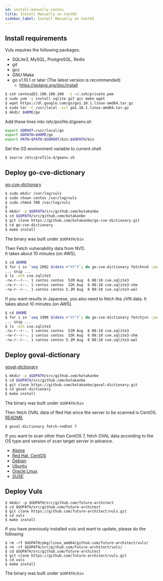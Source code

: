 ```yaml
---
id: install-manually-centos
title: Install Manually on CentOS
sidebar_label: Install Manually on CentOS
---
```


## Install requirements

Vuls requires the following packages.

- SQLite3, MySQL, PostgreSQL, Redis
- git
- gcc
- GNU Make
- go v1.10.1 or later (The latest version is recommended)
    - https://golang.org/doc/install

```bash
$ ssh centos@52.100.100.100  -i ~/.ssh/private.pem
$ sudo yum -y install sqlite git gcc make wget
$ wget https://dl.google.com/go/go1.10.1.linux-amd64.tar.gz
$ sudo tar -C /usr/local -xzf go1.10.1.linux-amd64.tar.gz
$ mkdir $HOME/go
```
Add these lines into /etc/profile.d/goenv.sh

```bash
export GOROOT=/usr/local/go
export GOPATH=$HOME/go
export PATH=$PATH:$GOROOT/bin:$GOPATH/bin
```

Set the OS environment variable to current shell
```bash
$ source /etc/profile.d/goenv.sh
```
## Deploy go-cve-dictionary

[go-cve-dictionary](https://github.com/kotakanbe/go-cve-dictionary)

```bash
$ sudo mkdir /var/log/vuls
$ sudo chown centos /var/log/vuls
$ sudo chmod 700 /var/log/vuls
$
$ mkdir -p $GOPATH/src/github.com/kotakanbe
$ cd $GOPATH/src/github.com/kotakanbe
$ git clone https://github.com/kotakanbe/go-cve-dictionary.git
$ cd go-cve-dictionary
$ make install
```
The binary was built under `$GOPATH/bin`

Then Fetch vulnerability data from NVD.  
It takes about 10 minutes (on AWS).  

```bash
$ cd $HOME
$ for i in `seq 2002 $(date +"%Y")`; do go-cve-dictionary fetchnvd -years $i; done
... snip ...
$ ls -alh cve.sqlite3
-rw-r--r--. 1 centos centos  51M Aug  6 08:10 cve.sqlite3
-rw-r--r--. 1 centos centos  32K Aug  6 08:10 cve.sqlite3-shm
-rw-r--r--. 1 centos centos 5.1M Aug  6 08:10 cve.sqlite3-wal
```


If you want results in Japanese, you also need to fetch the JVN data.
It takes about 10 minutes (on AWS).  

```bash
$ cd $HOME
$ for i in `seq 1998 $(date +"%Y")`; do go-cve-dictionary fetchjvn -years $i; done
... snip ...
$ ls -alh cve.sqlite3
-rw-r--r--. 1 centos centos  51M Aug  6 08:10 cve.sqlite3
-rw-r--r--. 1 centos centos  32K Aug  6 08:10 cve.sqlite3-shm
-rw-r--r--. 1 centos centos 5.1M Aug  6 08:10 cve.sqlite3-wal
```


## Deploy goval-dictionary

[goval-dictionary](https://github.com/kotakanbe/goval-dictionary)

```bash
$ mkdir -p $GOPATH/src/github.com/kotakanbe
$ cd $GOPATH/src/github.com/kotakanbe
$ git clone https://github.com/kotakanbe/goval-dictionary.git
$ cd goval-dictionary
$ make install
```
The binary was built under `$GOPATH/bin`

 Then fetch OVAL data of Red Hat since the server to be scanned is CentOS. [README](https://github.com/kotakanbe/goval-dictionary#usage-fetch-oval-data-from-redhat)

```bash
$ goval-dictionary fetch-redhat 7
```

If you want to scan other than CentOS 7, fetch OVAL data according to the OS type and version of scan target server in advance.

- [Alpine](https://github.com/kotakanbe/goval-dictionary#usage-fetch-alpine-secdb-as-oval-data-type)
- [Red Hat, CentOS](https://github.com/kotakanbe/goval-dictionary#usage-fetch-oval-data-from-redhat)
- [Debian](https://github.com/kotakanbe/goval-dictionary#usage-fetch-oval-data-from-debian)
- [Ubuntu](https://github.com/kotakanbe/goval-dictionary#usage-fetch-oval-data-from-ubuntu)
- [Oracle Linux](https://github.com/kotakanbe/goval-dictionary#usage-fetch-oval-data-from-oracle)
- [SUSE](https://github.com/kotakanbe/goval-dictionary#usage-fetch-oval-data-from-suse)

## Deploy Vuls

```
$ mkdir -p $GOPATH/src/github.com/future-architect
$ cd $GOPATH/src/github.com/future-architect
$ git clone https://github.com/future-architect/vuls.git
$ cd vuls
$ make install
```
If you have previously installed vuls and want to update, please do the following
```
$ rm -rf $GOPATH/pkg/linux_amd64/github.com/future-architect/vuls/
$ rm -rf $GOPATH/src/github.com/future-architect/vuls/
$ cd $GOPATH/src/github.com/future-architect
$ git clone https://github.com/future-architect/vuls.git
$ cd vuls
$ make install
```

The binary was built under `$GOPATH/bin`

